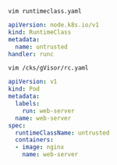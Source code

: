 


`vim runtimeclass.yaml`
```yaml
apiVersion: node.k8s.io/v1
kind: RuntimeClass
metadata:
  name: untrusted 
handler: runc
```

`vim /cks/gVisor/rc.yaml`

```yaml
apiVersion: v1
kind: Pod
metadata:
  labels:
    run: web-server
  name: web-server
spec:
  runtimeClassName: untrusted
  containers:
  - image: nginx
    name: web-server
```